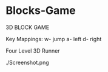 # Blocks-Game

3D BLOCK GAME

Key Mappings:
w- jump
a- left
d- right

Four Level 3D Runner


./Screenshot.png
